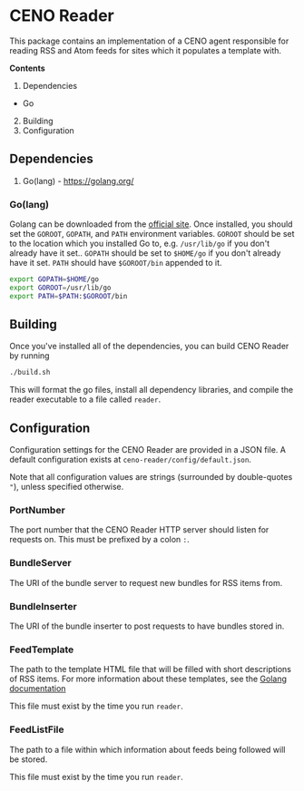 # CENO Reader

This package contains an implementation of a CENO agent responsible for reading RSS and Atom
feeds for sites which it populates a template with.

**Contents**

1. Dependencies
  * Go
2. Building
3. Configuration

## Dependencies

1. Go(lang) - https://golang.org/

### Go(lang)

Golang can be downloaded from the [official site](https://golang.org).
Once installed, you should set the `GOROOT`, `GOPATH`, and `PATH` environment variables.
`GOROOT` should be set to the location which you installed Go to, e.g. `/usr/lib/go`
if you don't already have it set..
`GOPATH` should be set to `$HOME/go` if you don't already have it set.
`PATH` should have `$GOROOT/bin` appended to it.

```bash
export GOPATH=$HOME/go
export GOROOT=/usr/lib/go
export PATH=$PATH:$GOROOT/bin
```

## Building

Once you've installed all of the dependencies, you can build CENO Reader by running

```bash
./build.sh
```

This will format the go files, install all dependency libraries, and compile the
reader executable to a file called `reader`.

## Configuration

Configuration settings for the CENO Reader are provided in a JSON file.  A default configuration
exists at `ceno-reader/config/default.json`.

Note that all configuration values are strings (surrounded by double-quotes `"`), unless
specified otherwise.

### PortNumber

The port number that the CENO Reader HTTP server should listen for requests on.  This must be
prefixed by a colon `:`.

### BundleServer

The URI of the bundle server to request new bundles for RSS items from.

### BundleInserter

The URI of the bundle inserter to post requests to have bundles stored in.

### FeedTemplate

The path to the template HTML file that will be filled with short descriptions of RSS items.
For more information about these templates, see the
[Golang documentation](https://golang.org/pkg/html/template/#ParseFiles)

This file must exist by the time you run `reader`.

### FeedListFile

The path to a file within which information about feeds being followed will be stored.

This file must exist by the time you run `reader`.
